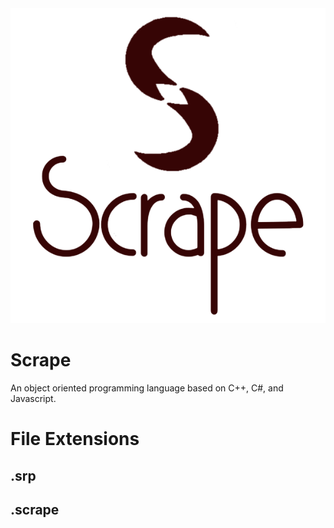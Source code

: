 <img id="logoText" src="Images/Full.png"/>

# Scrape
An object oriented programming language based on C++, C#, and Javascript.

# File Extensions
## .srp
## .scrape
